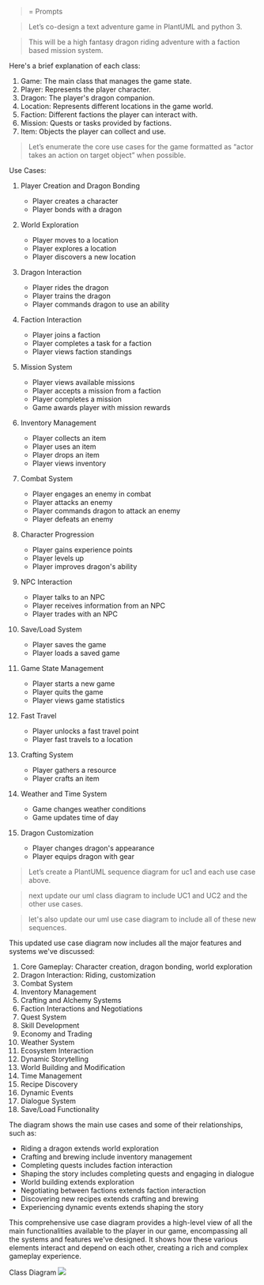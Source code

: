 > = Prompts

>Let’s co-design a text adventure game in PlantUML and python 3.​​​​​​​​​​​​​​​​

>This will be a high fantasy dragon riding adventure with a faction based mission system​​​​​​​​​​​​​​​​.


Here's a brief explanation of each class:

1. Game: The main class that manages the game state.
2. Player: Represents the player character.
3. Dragon: The player's dragon companion.
4. Location: Represents different locations in the game world.
5. Faction: Different factions the player can interact with.
6. Mission: Quests or tasks provided by factions.
7. Item: Objects the player can collect and use.

> Let’s enumerate the core use cases for the game​​​​​​​​​​​​​​​​ formatted as “actor takes an action on target object” when possible​​​​​​​​​​​​​​​​.

Use Cases:

1. Player Creation and Dragon Bonding
   - Player creates a character
   - Player bonds with a dragon

2. World Exploration
   - Player moves to a location
   - Player explores a location
   - Player discovers a new location

3. Dragon Interaction
   - Player rides the dragon
   - Player trains the dragon
   - Player commands dragon to use an ability

4. Faction Interaction
   - Player joins a faction
   - Player completes a task for a faction
   - Player views faction standings

5. Mission System
   - Player views available missions
   - Player accepts a mission from a faction
   - Player completes a mission
   - Game awards player with mission rewards

6. Inventory Management
   - Player collects an item
   - Player uses an item
   - Player drops an item
   - Player views inventory

7. Combat System
   - Player engages an enemy in combat
   - Player attacks an enemy
   - Player commands dragon to attack an enemy
   - Player defeats an enemy

8. Character Progression
   - Player gains experience points
   - Player levels up
   - Player improves dragon's ability

9. NPC Interaction
   - Player talks to an NPC
   - Player receives information from an NPC
   - Player trades with an NPC

10. Save/Load System
    - Player saves the game
    - Player loads a saved game

11. Game State Management
    - Player starts a new game
    - Player quits the game
    - Player views game statistics

12. Fast Travel
    - Player unlocks a fast travel point
    - Player fast travels to a location

13. Crafting System
    - Player gathers a resource
    - Player crafts an item

14. Weather and Time System
    - Game changes weather conditions
    - Game updates time of day

15. Dragon Customization
    - Player changes dragon's appearance
    - Player equips dragon with gear

> Let’s create a PlantUML sequence diagram for uc1​​ and each use case above.

> next update our uml class diagram to include UC1 and UC2​​​​​ and the other use cases.

> let's also update our uml use case diagram to include all of these new sequences.

This updated use case diagram now includes all the major features and systems we've discussed:

1. Core Gameplay: Character creation, dragon bonding, world exploration
2. Dragon Interaction: Riding, customization
3. Combat System
4. Inventory Management
5. Crafting and Alchemy Systems
6. Faction Interactions and Negotiations
7. Quest System
8. Skill Development
9. Economy and Trading
10. Weather System
11. Ecosystem Interaction
12. Dynamic Storytelling
13. World Building and Modification
14. Time Management
15. Recipe Discovery
16. Dynamic Events
17. Dialogue System
18. Save/Load Functionality

The diagram shows the main use cases and some of their relationships, such as:
- Riding a dragon extends world exploration
- Crafting and brewing include inventory management
- Completing quests includes faction interaction
- Shaping the story includes completing quests and engaging in dialogue
- World building extends exploration
- Negotiating between factions extends faction interaction
- Discovering new recipes extends crafting and brewing
- Experiencing dynamic events extends shaping the story

This comprehensive use case diagram provides a high-level view of all the main functionalities available to the player in our game, encompassing all the systems and features we've designed. It shows how these various elements interact and depend on each other, creating a rich and complex gameplay experience.

Class Diagram
<img src="https://www.plantuml.com/plantuml/svg/dLZDZzku3h_dhp1wyhmtBVgkENNGzXK3l8zkkuiz50D1aHb77LdoI7AcsSN-xsjH7yDORdQwbyJIZwJuGP6qtpZFhPy6jN7tKe_Syg4HYZjtuxsLkyd3hJ3wi_mDcjUR3IBD1pv0y_kcQVw9pAoVr-rLM8_M272E2JCCN7Tj-jyspbiaSFm8X5uPtf7bmoIfj6dik0_FV-IJFof-0XlFrZCT2aP1S0IrRQJsOGNVHh0Ij82o9VKHj3Vsj6rkyoCgT2-LSjlcdHJ-Y_FsklaSTku2jkV2IwEPyrntKlUPxDzn_ph8Ha8nMGlQCsK43yYs-Kzw2cW_IJMxu4FuGoU1tHixi2YbZN_5HT4KDetK1sofIhlFR4KPSU2wZmOZvrSZDSEpMwf1EWFZW21nxplBUwF_qhry9vNq4jniftJ-omskJtU8ZIDmoz7rKTnDsK5x730UwTlqlssIW1Nper7iIMfxwO3Ab4yoEEk_NFC-fyrW9krPXt0xOZvjKrvTDt4x2qODEkb-aANSWhsI_S4pgSV9j_XReen-YApP7Upn81NCJASGtyetnRIIMojnwi09AyU0bZrXj0RXeIlfcUEM1M7Wz2Zo_ly-liKjwM78UxVpCsvQS6Qo0ZBmAQqHV0Jk3y4xlyO7J7_mZ1-vL7od82MzEqlknDKkkOdDcENFDjc2oeRM5pRh50DPRjGYi5UOxKJ9o-JrzUj0A6vduxXjJR26BQyiaWtyVfODNC1tgOeJVfh0-UW2Bxswx0Ep-mh2osC9rF_pHWhZh5XNWeWh12HMxr61XsxRx8nHUAsTaxrctYG_BBr57MLDRy6vjcYmRShPI9ZbiuTW42r0fJIZbUi9EF1lJF2H2xmUkIHr7GlKRVZPDe7uAfevc2EiGfEhzuick7ncjXsvccBWazZAEKLgkipF4uoY9XS4tUZJTUEvxS7ZWeYSB-kAk6KMnKh6bUad8CqkaADJCHBPrPXdTvUwfjGUB1T-BGsyvHsmH-aFwxb2T7zhXXttP-LPQkbbI2E1M7NDGCCmQ_C-_D5Yc-YPDPCEFIrLAdKiakYvbk_ziZ5O478aPIsiOdSFr9WgbJQHPzj4wj8lkFOArZbMa-r6YSDipvawew6b-gCfXNfduP55z9dw27C4o_JCXlY5_4o5joX2XvkgjjS5l9v_hj9Ce4wPYC5-3yAxIlUQcIZsinnWLIilXv3Gt4CW8Je58CyG8EvnpNRSGSSWPBAZ2V5U66qM0HYulGzjmae1kP64k9Kkaa-A5ES3C5w2TZUTokrre5HQb2n0QGyJrpxNCXeBOrNt0JHOxatIgOzBm60-1e9uRDdd5ZZhm7Eft6eugCdkv3mCnEXY4cJmUo5rSfWKXbwgJiazi1qS-54QYmgHfgazwwrvz8UsRkVqQ2nP9ECJoTtA45pQ-vdF2upXRV6trB_tOKKKm25_pN8N0FRq0b6bAH9ieu3hPYR4k954YnBA67k9dzoEoDM1uAUMwkcDFKzB5tR26E9f8GzfHLr5gB8dK5Jo0qsPxgJv84LfniIZQUOH1oC5jFWNMynoA3dJy6dO-qvNuJWAhA9KiQYGCDh3Dx-qbMOP4fQve_8umjkeA7r3IEtmCoRweljq2Qo4wL5iGy-bVYhKbptro-rg1SDUkkU1_ZO_4kCwwO8ECJ07hZi5B0m5rMi5EGbVzFxEM_80mmviZacq-Ivoykx93TN4W0UI07STYw8M_gCpsJe16JRnp8gWUaVC7o622YbdKiIVj3eVEo-IBjtuGqEtXOT9MXX2Vw4PAxKdK_SgbDEtnjPdydhU5aRZ9nlKQ265rASe2SU7fQrd-ObUEWjmceQ0Pn-s9Rkkc_CCkKekJHF8ZkjkzLi4kKJulS821gIwTXLNgH8acEvSU9sRsMk5pN9zBtMVPW7yhlNYNo-Qbo_nBnvURLUV5ceQEjdMw6B-h74w3zPmcTBMOJ8hrHWTT6huVEQeu6fcg0XeNwzXqdLhaBIw6YHTfWONbRo2Izsj49hqcqqCTntf6Y0lGnLMvgGbz8_YdXg9djaad09e-2RB94XeGclxE5Mk0lbBpMRcN3TcGnr2MN4_edGxsb7jay9PJ7tzwbN4yIbBtBm1tKs3-XC0">
